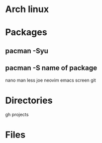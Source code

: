 
# Arch linux

# Packages

## pacman -Syu

## pacman -S name of package



nano
man
less
joe
neovim
emacs
screen
git

# Directories

gh
projects

# Files

